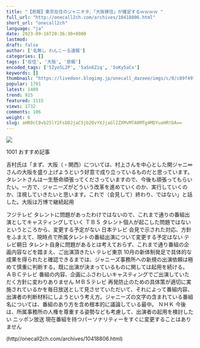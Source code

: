 ```yaml
---
title: "【悲報】東京在住のジャニオタ、「大阪移住」が確定するｗｗｗｗ "
full_url: "http://onecall2ch.com/archives/10418806.html"
short_url: "onecall2ch"
language: "ja"
date: 2023-09-16T20:36:30+0900
lastmod: 
draft: false
author: ['名無し わんこーる速報']
categories: []
tags: ['在住', '大阪', '悲報']
encoded_tags: ['5Zyo5L2P', '5aSn6Ziq', '5oKy5aCx']
keywords: []
thumbnail: "https://livedoor.blogimg.jp/onecall_dazeee/imgs/c/8/c89f4972.jpg"
popular: 1791
latest: 1409
trend: 915
featured: 1115
views: 1732
comments: 106
weight: 6
slug: aHR0cC8vb25lY2FsbDJjaC5jb20vYXJjaGl2ZXMvMTA0MTg4MDYuaHRtbA==
---
```


![](https://livedoor.blogimg.jp/onecall_dazeee/imgs/c/8/c89f4972.jpg)

<div><p class='name2'> 1001 おすすめ記事</p><p>吉村氏は「まず、大阪（・関西）については、村上さんを中心とした関ジャニ∞さんの大阪を盛り上げようという好意で成り立っているものだと思っています。タレントさんは一生懸命頑張ってくださっていますので、今後も頑張ってもらいたい。一方で、ジャニーズがどういう改革を進めていくのか、実行していくのか、注視していきたいと思います。これで（会見して）終わり、ではない」と話した。大阪は万博で継続起用</p><p class='onecall'> フジテレビ タレントに問題があったわけではないので、これまで通りの番組出演としてキャスティングしていく ＴＢＳ タレント個人が起こした問題ではないというところから、変更する予定がない 日本テレビ 会見で示された対応、方針をふまえて、現時点で所属タレントの番組出演について変更する予定はない テレビ朝日 タレント自身に問題があるとは考えておらず、これまで通り番組の企画内容などを踏まえ、ご出演頂きたい テレビ東京 10月の新体制発足で具体的な成果を得られたと確認できるまでは、ジャニーズ事務所への新規の出演依頼は極めて慎重に判断する。既に出演が決まっているものに関しては起用を続ける。 ＡＢＣテレビ 番組の内容、企画にふさわしいキャスティングでご出演していただく方針に変わりありません ＭＢＳテレビ 再発防止のための具体策が適切に実施されているかを毎日放送として見させていただいて、それによって番組内容、出演者の判断材料にしようという考え方。ジャニーズの文字の含まれている番組名については、番組のあり方を含め根本的に議論している最中。 ＮＨＫ 今後は、所属事務所の人権を尊重する姿勢なども考慮して、出演者の起用を検討したい ニッポン放送 現在番組を持つパーソナリティーをすぐに変更することはありません </p> </div>

(http//onecall2ch.com/archives/10418806.html)
